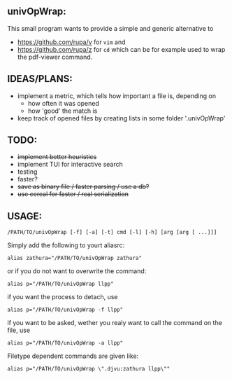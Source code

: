 univOpWrap:
-----------
This small program wants to provide a simple and generic alternative to
 - https://github.com/rupa/v for `vim` and
 - https://github.com/rupa/z for `cd`
which can be for example used to wrap the pdf-viewer command.

IDEAS/PLANS:
------
 * implement a metric, which tells how important a file is, depending on
   - how often it was opened
   - how 'good' the match is
 * keep track of opened files by creating lists in some folder '.univOpWrap'

TODO:
-----
 * ~~implement better heuristics~~
 * implement TUI for interactive search
 * testing
 * faster?
 * ~~save as binary file / faster parsing / use a db?~~
 * ~~use cereal for faster / real serialization~~

USAGE:
------

    /PATH/TO/univOpWrap [-f] [-a] [-t] cmd [-l] [-h] [arg [arg [ ...]]]

Simply add the following to yourt aliasrc:

    alias zathura="/PATH/TO/univOpWrap zathura"

or if you do not want to overwrite the command:

    alias p="/PATH/TO/univOpWrap llpp"

if you want the process to detach, use

    alias p="/PATH/TO/univOpWrap -f llpp"

if you want to be asked, wether you realy want to call the command on the file,
use

    alias p="/PATH/TO/univOpWrap -a llpp"

Filetype dependent commands are given like:

    alias p="/PATH/TO/univOpWrap \".djvu:zathura llpp\""
